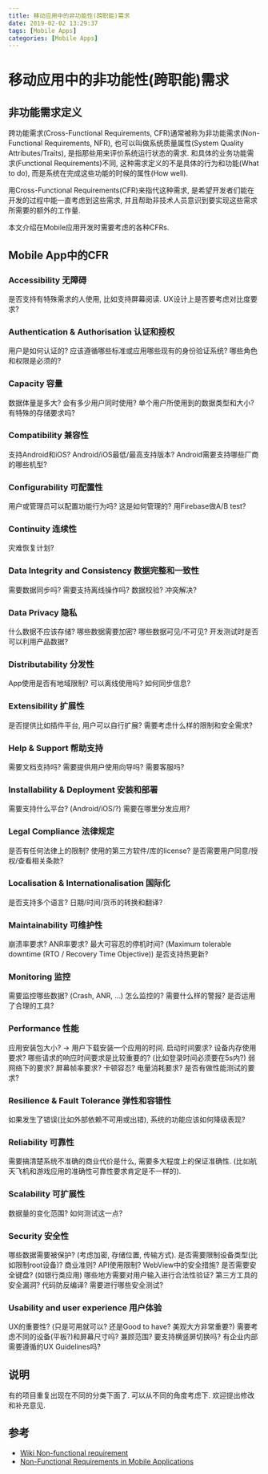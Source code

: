 ```yaml
---
title: 移动应用中的非功能性(跨职能)需求
date: 2019-02-02 13:29:37
tags: [Mobile Apps]
categories: [Mobile Apps]
---
```


# 移动应用中的非功能性(跨职能)需求
## 非功能需求定义
跨功能需求(Cross-Functional Requirements, CFR)通常被称为非功能需求(Non-Functional Requirements, NFR), 也可以叫做系统质量属性(System Quality Attributes/Traits), 是指那些用来评价系统运行状态的需求. 
和具体的业务功能需求(Functional Requirements)不同, 这种需求定义的不是具体的行为和功能(What to do), 而是系统在完成这些功能的时候的属性(How well).

用Cross-Functional Requirements(CFR)来指代这种需求, 是希望开发者们能在开发的过程中能一直考虑到这些需求, 并且帮助非技术人员意识到要实现这些需求所需要的额外的工作量.

本文介绍在Mobile应用开发时需要考虑的各种CFRs.

<!-- more -->

## Mobile App中的CFR
### Accessibility 无障碍
是否支持有特殊需求的人使用, 比如支持屏幕阅读.
UX设计上是否要考虑对比度要求?
### Authentication & Authorisation 认证和授权
用户是如何认证的?
应该遵循哪些标准或应用哪些现有的身份验证系统?
哪些角色和权限是必须的?
### Capacity 容量
数据体量是多大?
会有多少用户同时使用?
单个用户所使用到的数据类型和大小?
有特殊的存储要求吗?
### Compatibility 兼容性
支持Android和iOS?
Android/iOS最低/最高支持版本?
Android需要支持哪些厂商的哪些机型?
### Configurability 可配置性
用户或管理员可以配置功能行为吗?
这是如何管理的?
用Firebase做A/B test?
### Continuity 连续性
灾难恢复计划?
### Data Integrity and Consistency 数据完整和一致性
需要数据同步吗?
需要支持离线操作吗?
数据校验?
冲突解决?
### Data Privacy 隐私
什么数据不应该存储?
哪些数据需要加密?
哪些数据可见/不可见?
开发测试时是否可以利用产品数据?
### Distributability 分发性
App使用是否有地域限制?
可以离线使用吗?
如何同步信息?
### Extensibility 扩展性
是否提供比如插件平台, 用户可以自行扩展?
需要考虑什么样的限制和安全需求?
### Help & Support 帮助支持
需要文档支持吗?
需要提供用户使用向导吗?
需要客服吗?
### Installability & Deployment 安装和部署
需要支持什么平台? (Android/iOS/?)
需要在哪里分发应用?
### Legal Compliance 法律规定
是否有任何法律上的限制?
使用的第三方软件/库的license?
是否需要用户同意/授权/查看相关条款?
### Localisation & Internationalisation 国际化
是否支持多个语言?
日期/时间/货币的转换和翻译?
### Maintainability 可维护性
崩溃率要求?
ANR率要求?
最大可容忍的停机时间? (Maximum tolerable downtime (RTO / Recovery Time Objective))
是否支持热更新?
### Monitoring 监控
需要监控哪些数据? (Crash, ANR, ...)
怎么监控的?
需要什么样的警报?
是否运用了合理的工具?
### Performance 性能
应用安装包大小? -> 用户下载安装一个应用的时间.
启动时间要求?
设备内存使用要求?
哪些请求的响应时间要求是比较重要的? (比如登录时间必须要在5s内?)
弱网络下的要求?
屏幕帧率要求? 卡顿容忍?
电量消耗要求?
是否有做性能测试的要求?
### Resilience & Fault Tolerance 弹性和容错性
如果发生了错误(比如外部依赖不可用或出错), 系统的功能应该如何降级表现?
### Reliability 可靠性
需要搞清楚系统不准确的商业代价是什么, 需要多大程度上的保证准确性.
(比如航天飞机和游戏应用的准确性可靠性要求肯定是不一样的).
### Scalability 可扩展性
数据量的变化范围?
如何测试这一点?
### Security 安全性
哪些数据需要被保护? (考虑加密, 存储位置, 传输方式).
是否需要限制设备类型(比如限制root设备)?
商业准则?
API使用限制?
WebView中的安全措施?
是否需要安全键盘? (如银行类应用)
哪些地方需要对用户输入进行合法性验证?
第三方工具的安全漏洞?
代码防反编译?
需要进行哪些安全测试? 
### Usability and user experience 用户体验
UX的重要性? (只是可用就可以? 还是Good to have? 美观大方非常重要?)
需要考虑不同的设备(平板?)和屏幕尺寸吗? 兼顾范围?
要支持横竖屏切换吗?
有企业内部需要遵循的UX Guidelines吗?


## 说明
有的项目重复出现在不同的分类下面了. 可以从不同的角度考虑下.
欢迎提出修改和补充意见.

## 参考
* [Wiki Non-functional requirement](https://en.wikipedia.org/wiki/Non-functional_requirement)
* [Non-Functional Requirements in Mobile Applications](https://sachinsdate.wordpress.com/2013/04/27/non-functional-requirements-in-mobile-applications/)